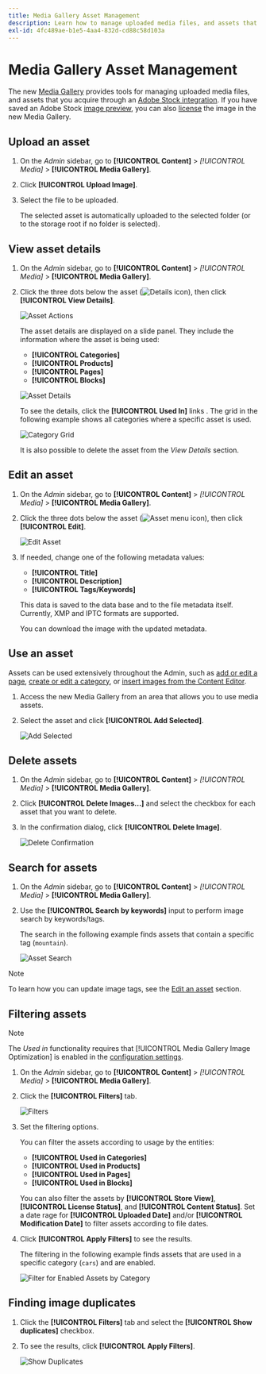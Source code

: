 ```yaml
---
title: Media Gallery Asset Management
description: Learn how to manage uploaded media files, and assets that you acquire through an Adobe Stock integration.
exl-id: 4fc489ae-b1e5-4aa4-832d-cd88c58d103a
---
```

# Media Gallery Asset Management

The new [Media Gallery](media-gallery.md) provides tools for managing uploaded media files, and assets that you acquire through an [Adobe Stock integration][adobe-stock-integration]. If you have saved an Adobe Stock [image preview][save-preview], you can also [license][stock-license] the image in the new Media Gallery.

## Upload an asset

1. On the _Admin_ sidebar, go to **[!UICONTROL Content]** > _[!UICONTROL Media]_ > **[!UICONTROL Media Gallery]**.

1. Click **[!UICONTROL Upload Image]**.

1. Select the file to be uploaded.

   The selected asset is automatically uploaded to the selected folder (or to the storage root if no folder is selected).

## View asset details

1. On the _Admin_ sidebar, go to **[!UICONTROL Content]** > _[!UICONTROL Media]_ > **[!UICONTROL Media Gallery]**.

1. Click the three dots below the asset (![Details icon](./assets/media-gallery-asset-menu-icon.png)), then click **[!UICONTROL View Details]**.

    ![Asset Actions](./assets/media-gallery-asset-actions.png)<!-- zoom -->

    The asset details are displayed on a slide panel. They include the information where the asset is being used:

   - **[!UICONTROL Categories]**
   - **[!UICONTROL Products]**
   - **[!UICONTROL Pages]**
   - **[!UICONTROL Blocks]**

    ![Asset Details](./assets/media-gallery-asset-details.png)<!-- zoom -->

    To see the details, click the **[!UICONTROL Used In]** links . The grid in the following example shows all categories where a specific asset is used.

    ![Category Grid](./assets/media-gallery-asset-categories.png)<!-- zoom -->

    It is also possible to delete the asset from the _View Details_ section.

## Edit an asset

1. On the _Admin_ sidebar, go to **[!UICONTROL Content]** > _[!UICONTROL Media]_ > **[!UICONTROL Media Gallery]**.

1. Click the three dots below the asset (![Asset menu icon](./assets/media-gallery-asset-menu-icon.png)), then click **[!UICONTROL Edit]**.

    ![Edit Asset](./assets/media-gallery-edit-asset.png)<!-- zoom -->

1. If needed, change one of the following metadata values:

   - **[!UICONTROL Title]**
   - **[!UICONTROL Description]**
   - **[!UICONTROL Tags/Keywords]**

   This data is saved to the data base and to the file metadata itself. Currently, XMP and IPTC formats are supported.

   You can download the image with the updated metadata.

## Use an asset

Assets can be used extensively throughout the Admin, such as [add or edit a page][add-edit-page], [create or edit a category][create-edit-category], or [insert images from the Content Editor][editor-insert-media].

1. Access the new Media Gallery from an area that allows you to use media assets.

1. Select the asset and click **[!UICONTROL Add Selected]**.

    ![Add Selected](./assets/media-gallery-selected-assets.png)<!-- zoom -->

## Delete assets

1. On the _Admin_ sidebar, go to **[!UICONTROL Content]** > _[!UICONTROL Media]_ > **[!UICONTROL Media Gallery]**.

1. Click **[!UICONTROL Delete Images...]** and select the checkbox for each asset that you want to delete.

1. In the confirmation dialog, click **[!UICONTROL Delete Image]**.

    ![Delete Confirmation](./assets/media-gallery-bulk-delete-confirm.png)<!-- zoom -->

## Search for assets

1. On the _Admin_ sidebar, go to **[!UICONTROL Content]** > _[!UICONTROL Media]_ > **[!UICONTROL Media Gallery]**.

1. Use the **[!UICONTROL Search by keywords]** input to perform image search by keywords/tags.

    The search in the following example finds assets that contain a specific tag (`mountain`).

    ![Asset Search](./assets/media-gallery-asset-search.png)<!-- zoom -->

>[!NOTE]
>
>To learn how you can update image tags, see the [Edit an asset][edit-asset] section.

## Filtering assets

>[!NOTE]
>
>The _Used in_ functionality requires that [!UICONTROL Media Gallery Image Optimization] is enabled in the [configuration settings](media-gallery-image-optimization.md).

1. On the _Admin_ sidebar, go to **[!UICONTROL Content]** > _[!UICONTROL Media]_ > **[!UICONTROL Media Gallery]**.

1. Click the **[!UICONTROL Filters]** tab.

    ![Filters](./assets/media-gallery-filters.png)<!-- zoom -->

1. Set the filtering options.

   You can filter the assets according to usage by the entities:

   - **[!UICONTROL Used in Categories]**
   - **[!UICONTROL Used in Products]**
   - **[!UICONTROL Used in Pages]**
   - **[!UICONTROL Used in Blocks]**

   You can also filter the assets by **[!UICONTROL Store View]**, **[!UICONTROL License Status]**, and **[!UICONTROL Content Status]**. Set a date rage for **[!UICONTROL Uploaded Date]** and/or **[!UICONTROL Modification Date]** to filter assets according to file dates.

1. Click **[!UICONTROL Apply Filters]** to see the results.

   The filtering in the following example finds assets that are used in a specific category (`cars`) and are enabled.

    ![Filter for Enabled Assets by Category](./assets/media-gallery-filter-by-category.png)<!-- zoom -->

## Finding image duplicates

1. Click the **[!UICONTROL Filters]** tab and select the **[!UICONTROL Show duplicates]** checkbox.

1. To see the results, click **[!UICONTROL Apply Filters]**.

    ![Show Duplicates](./assets/media-gallery-filter-duplicates.png)<!-- zoom -->

[adobe-stock-integration]: adobe-stock.md
[save-preview]: adobe-stock-save-preview.md
[stock-license]: adobe-stock-license-image.md
[add-edit-page]: page-add.md
[create-edit-category]: https://docs.magento.com/user-guide/catalog/category-create.html
[editor-insert-media]: editor-insert-image.md
[edit-asset]: #edit-an-asset
